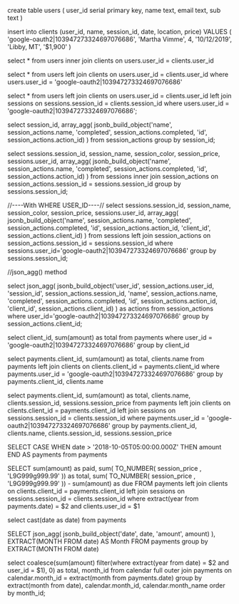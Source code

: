 create table users (
user_id serial primary key,
name text,
email text,
sub text
)

insert into clients (user_id, name, session_id, date, location, price)
VALUES (
    'google-oauth2|103947273324697076686',
    'Martha Vimme',
    4,
    '10/12/2019',
    'Libby, MT',
    '$1,900'
)

select * from users
inner join clients 
on users.user_id = clients.user_id

select * from users
left join clients 
on users.user_id = clients.user_id
where users.user_id = 'google-oauth2|103947273324697076686'

select * from users
left join clients 
on users.user_id = clients.user_id
left join sessions
on sessions.session_id = clients.session_id
where users.user_id = 'google-oauth2|103947273324697076686';


select session_id, array_agg( 
jsonb_build_object('name', session_actions.name, 'completed', session_actions.completed,
'id', session_actions.action_id)
)
from session_actions
group by session_id;

select sessions.session_id, session_name, 
session_color, session_price, sessions.user_id, 
array_agg( 
jsonb_build_object('name', session_actions.name, 'completed', session_actions.completed,
'id', session_actions.action_id)
) from sessions
inner join session_actions
on session_actions.session_id = sessions.session_id
group by sessions.session_id;


//----With WHERE USER_ID----//
select sessions.session_id, session_name, 
session_color, session_price, sessions.user_id, 
array_agg( 
jsonb_build_object('name', session_actions.name, 'completed', session_actions.completed,
'id', session_actions.action_id, 'client_id', session_actions.client_id)
) from sessions
left join session_actions
on session_actions.session_id = sessions.session_id
where sessions.user_id='google-oauth2|103947273324697076686'
group by sessions.session_id;




//json_agg() method

select 
json_agg( 
jsonb_build_object('user_id', session_actions.user_id, 'session_id', session_actions.session_id, 'name', session_actions.name, 'completed', session_actions.completed,
'id', session_actions.action_id, 'client_id', session_actions.client_id)
) as actions from session_actions
where user_id='google-oauth2|103947273324697076686'
group by session_actions.client_id;


<!-- Payment Totals -->

select client_id, sum(amount) as total from payments
where user_id = 'google-oauth2|103947273324697076686'
group by client_id


<!-- Payment Total per client with id and name -->
select payments.client_id, sum(amount) as total, clients.name from payments
left join clients
on clients.client_id = payments.client_id
where payments.user_id = 'google-oauth2|103947273324697076686'
group by payments.client_id, clients.name


<!-- Payment Total | Client ID | Session ID | Session Price  -->

select payments.client_id, sum(amount) as total, clients.name, clients.session_id, sessions.session_price  from payments
left join clients
on clients.client_id = payments.client_id
left join sessions
on sessions.session_id = clients.session_id
where payments.user_id = 'google-oauth2|103947273324697076686'
group by payments.client_id, clients.name, clients.session_id, sessions.session_price


<!-- Select payments within a certain time frame -->

SELECT 
CASE WHEN date > '2018-10-05T05:00:00.000Z' THEN amount END AS payments 
from payments



<!-- Find paid, total billed, and due for all payments in a year.  -->

SELECT sum(amount) as paid, 
sum( TO_NUMBER( session_price , 'L9G999g999.99' )) as total,
sum( TO_NUMBER( session_price , 'L9G999g999.99' )) - 
sum(amount) as due
FROM payments
left join clients on 
clients.client_id = payments.client_id
left join sessions on
sessions.session_id = clients.session_id
where extract(year from payments.date) = $2 and clients.user_id = $1


<!-- Convert date to date data format -->

select cast(date as date) from payments


<!-- Group payment amount as object by month -->
SELECT json_agg( 
jsonb_build_object('date', date, 'amount', amount)
), EXTRACT(MONTH FROM date) AS Month
FROM payments
group by EXTRACT(MONTH FROM date)



<!-- Select monthly paid totals with payment count by year  -->
<!-- Returns 0 (because of coalesce) for months with 0 payments. -->

select 
coalesce(sum(amount) 
filter(where extract(year from date) = $2 and user_id = $1), 0) as total, month_id from calendar
full outer join payments on 
calendar.month_id = extract(month from payments.date)
group by extract(month from date), calendar.month_id, calendar.month_name
order by month_id;





